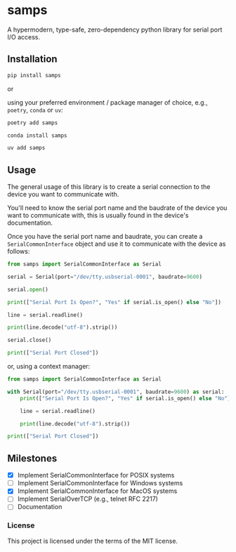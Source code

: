 # samps

A hypermodern, type-safe, zero-dependency python library for serial port I/O access.

## Installation

```bash
pip install samps
```

or

using your preferred environment / package manager of choice, e.g., `poetry`, `conda` or `uv`:

```bash
poetry add samps
```

```bash
conda install samps
```

```bash
uv add samps
```

## Usage

The general usage of this library is to create a serial connection to the device you want to communicate with.

You'll need to know the serial port name and the baudrate of the device you want to communicate with, this is usually found in the device's documentation.

Once you have the serial port name and baudrate, you can create a `SerialCommonInterface` object and use it to communicate with the device as follows:

```python
from samps import SerialCommonInterface as Serial

serial = Serial(port="/dev/tty.usbserial-0001", baudrate=9600)

serial.open()

print(["Serial Port Is Open?", "Yes" if serial.is_open() else "No"])

line = serial.readline()

print(line.decode("utf-8").strip())

serial.close()

print(["Serial Port Closed"])
```

or, using a context manager:

```python
from samps import SerialCommonInterface as Serial

with Serial(port="/dev/tty.usbserial-0001", baudrate=9600) as serial:
    print(["Serial Port Is Open?", "Yes" if serial.is_open() else "No"])

    line = serial.readline()

    print(line.decode("utf-8").strip())

print(["Serial Port Closed"])
```

## Milestones

- [x] Implement SerialCommonInterface for POSIX systems
- [ ] Implement SerialCommonInterface for Windows systems
- [x] Implement SerialCommonInterface for MacOS systems
- [ ] Implement SerialOverTCP (e.g., telnet RFC 2217)
- [ ] Documentation

### License

This project is licensed under the terms of the MIT license.


